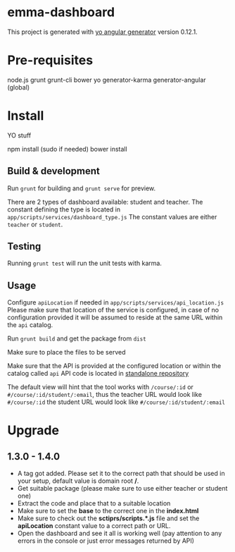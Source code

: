 # emma-dashboard

This project is generated with [yo angular generator](https://github.com/yeoman/generator-angular)
version 0.12.1.

# Pre-requisites

node.js
grunt grunt-cli bower yo generator-karma generator-angular (global)

# Install

YO stuff

npm install (sudo if needed)
bower install

## Build & development

Run `grunt` for building and `grunt serve` for preview.

There are 2 types of dashboard available: student and teacher.
The constant defining the type is located in `app/scripts/services/dashboard_type.js`
The constant values are either `teacher` or `student`.

## Testing

Running `grunt test` will run the unit tests with karma.

## Usage

Configure `apiLocation` if needed in `app/scripts/services/api_location.js`
Please make sure that location of the service is configured, in case of no
configuration provided it will be assumed to reside at the same URL within the
`api` catalog.

Run `grunt build` and get the package from `dist`

Make sure to place the files to be served

Make sure that the API is provided at the configured location or within the
catalog called `api`
API code is located in [standalone repository](https://github.com/centre-for-educational-technology/EMMA_la_dash_API)

The default view will hint that the tool works with `/course/:id` or `#/course/:id/student/:email`,
thus the teacher URL would look like `#/course/:id`
the student URL would look like `#/course/:id/student/:email`

# Upgrade

## 1.3.0 - 1.4.0

* A <base> tag got added. Please set it to the correct path that should be used
in your setup, default value is domain root **/**.
* Get suitable package (please make sure to use either teacher or student one)
* Extract the code and place that to a suitable location
* Make sure to set the **base** to the correct one in the **index.html**
* Make sure to check out the **sctiprs/scripts.*.js** file and set the
**apiLocation** constant value to a correct path or URL.
* Open the dashboard and see it all is working well (pay attention to any errors
  in the console or just error messages returned by API)
